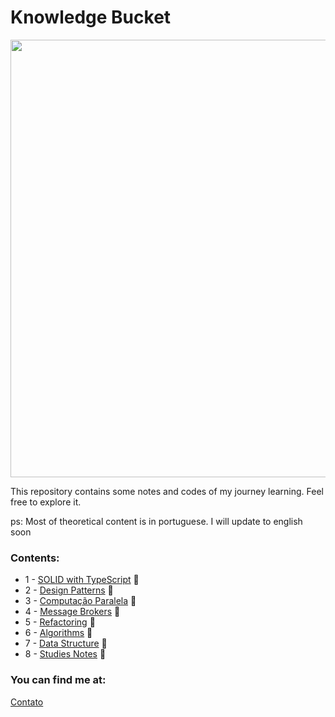 # Knowledge Bucket

<img src="https://i.ibb.co/42vfMqF/knowledge-bucket.png" width="700">

This repository contains some notes and codes of my journey learning. 
Feel free to explore it.

ps: Most of theoretical content is in portuguese. I will update to english soon

### Contents:
* 1 - [SOLID with TypeScript](SOLID-TS) :file_folder:
* 2 - [Design Patterns](DesignPatterns) :file_folder:
* 3 - [Computação Paralela](ComputacaoParalela) :file_folder:
* 4 - [Message Brokers](mensageria) :file_folder:
* 5 - [Refactoring](refactoring) :file_folder:
* 6 - [Algorithms](Algoritmos/) :file_folder:
* 7 - [Data Structure](DataStructure/) :file_folder:
* 8 - [Studies Notes](curso.dev/) :file_folder:


### You can find me at: 

[Contato](https://linktr.ee/juliomiguel)



